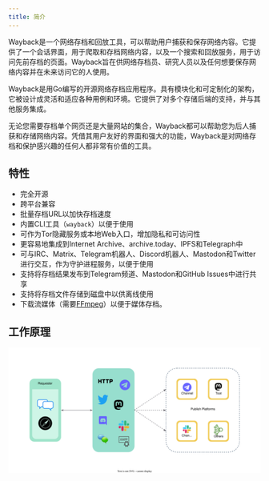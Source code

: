 ```yaml
---
title: 简介
---
```


Wayback是一个网络存档和回放工具，可以帮助用户捕获和保存网络内容。它提供了一个会话界面，用于爬取和存档网络内容，以及一个搜索和回放服务，用于访问先前存档的页面。Wayback旨在供网络存档员、研究人员以及任何想要保存网络内容并在未来访问它的人使用。

Wayback是用Go编写的开源网络存档应用程序。具有模块化和可定制化的架构，它被设计成灵活和适应各种用例和环境。它提供了对多个存储后端的支持，并与其他服务集成。

无论您需要存档单个网页还是大量网站的集合，Wayback都可以帮助您为后人捕获和存储网络内容。凭借其用户友好的界面和强大的功能，Wayback是对网络存档和保护感兴趣的任何人都非常有价值的工具。

## 特性

- 完全开源
- 跨平台兼容
- 批量存档URL以加快存档速度
- 内置CLI工具（`wayback`）以便于使用
- 可作为Tor隐藏服务或本地Web入口，增加隐私和可访问性
- 更容易地集成到Internet Archive、archive.today、IPFS和Telegraph中
- 可与IRC、Matrix、Telegram机器人、Discord机器人、Mastodon和Twitter进行交互，作为守护进程服务，以便于使用
- 支持将存档结果发布到Telegram频道、Mastodon和GitHub Issues中进行共享
- 支持将存档文件存储到磁盘中以供离线使用
- 下载流媒体（需要[FFmpeg](https://ffmpeg.org/)）以便于媒体存档。

## 工作原理

![How wayback works](./assets/wayback.svg "How wayback works")
